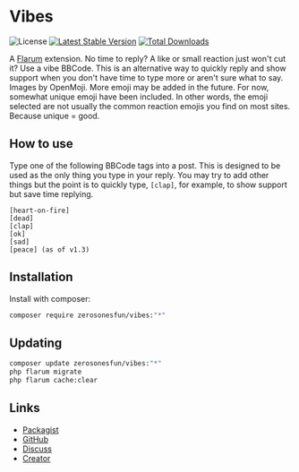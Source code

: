 # Vibes

![License](https://img.shields.io/badge/license-MIT-blue.svg) [![Latest Stable Version](https://img.shields.io/packagist/v/zerosonesfun/vibes.svg)](https://packagist.org/packages/zerosonesfun/vibes) [![Total Downloads](https://img.shields.io/packagist/dt/zerosonesfun/vibes.svg)](https://packagist.org/packages/zerosonesfun/vibes)

A [Flarum](http://flarum.org) extension. No time to reply? A like or small reaction just won&#39;t cut it? Use a vibe BBCode. This is an alternative way to quickly reply and show support when you don&#39;t have time to type more or aren&#39;t sure what to say. Images by OpenMoji. More emoji may be added in the future. For now, somewhat unique emoji have been included. In other words, the emoji selected are not usually the common reaction emojis you find on most sites. Because unique = good.

## How to use

Type one of the following BBCode tags into a post. This is designed to be used as the only thing you type in your reply. You may try to add other things but the point is to quickly type, `[clap]`, for example, to show support but save time replying.
```
[heart-on-fire]
[dead]
[clap]
[ok]
[sad]
[peace] (as of v1.3)
```

## Installation

Install with composer:

```sh
composer require zerosonesfun/vibes:"*"
```

## Updating

```sh
composer update zerosonesfun/vibes:"*"
php flarum migrate
php flarum cache:clear
```

## Links

- [Packagist](https://packagist.org/packages/zerosonesfun/vibes)
- [GitHub](https://github.com/zerosonesfun/vibes)
- [Discuss](https://discuss.flarum.org/d/29871-flarum-vibes)
- [Creator](https://www.wilcosky.com)
